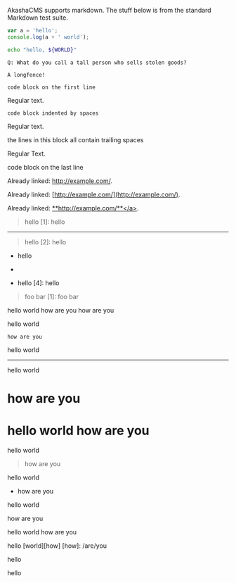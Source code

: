 
AkashaCMS supports markdown.  The stuff below is from the standard Markdown test suite.

``` js
var a = 'hello';
console.log(a + ' world');
```

~~~bash
echo "hello, ${WORLD}"
~~~

```````
Q: What do you call a tall person who sells stolen goods?
```````

~~~~~~~~~~ 
A longfence!
~~~~~~~~~~

	code block on the first line

Regular text.

    code block indented by spaces

Regular text.

the lines in this block
all contain trailing spaces

Regular Text.

code block on the last line

<p>Already linked: <a href="http://example.com/">http://example.com/</a>.</p>

Already linked: [http://example.com/](http://example.com/).

Already linked: <a href="http://example.com/">**http://example.com/**</a>.

> hello
> [1]: hello

* * *

> hello
[2]: hello


* hello
* [3]: hello


* hello
[4]: hello


> foo
> bar
[1]: foo
> bar

hello world
    how are you
    how are you

hello world
```
how are you
```

hello world
* * *

hello world
# how are you

hello world
how are you
===========

hello world
> how are you

hello world
* how are you

hello world
<div>how are you</div>

hello world
<span>how are you</span>

hello [world][how]
[how]: /are/you

<div>hello</div>

<span>hello</span>
